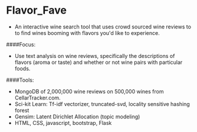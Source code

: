 # Flavor_Fave
 - An interactive wine search tool that uses crowd sourced wine reviews to to find wines booming with flavors you'd like to experience.

####Focus:
 - Use text analysis on wine reviews, specifically the descriptions of flavors (aroma or taste) and whether or not wine pairs with particular foods.

####Tools:  
 - MongoDB of 2,000,000 wine reviews on 500,000 wines from CellarTracker.com.
 - Sci-kit Learn:  Tf-idf vectorizer, truncated-svd, locality sensitive hashing forest
 - Gensim:  Latent Dirichlet Allocation (topic modeling)
 - HTML, CSS, javascript, bootstrap, Flask
